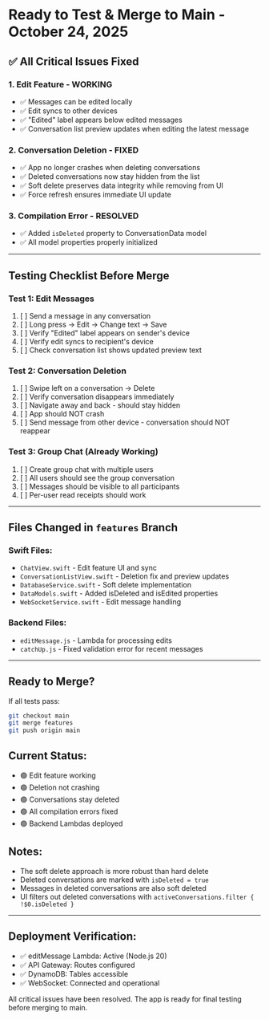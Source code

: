 # Ready to Test & Merge to Main - October 24, 2025

## ✅ All Critical Issues Fixed

### 1. **Edit Feature - WORKING**
- ✅ Messages can be edited locally
- ✅ Edit syncs to other devices
- ✅ "Edited" label appears below edited messages
- ✅ Conversation list preview updates when editing the latest message

### 2. **Conversation Deletion - FIXED**
- ✅ App no longer crashes when deleting conversations
- ✅ Deleted conversations now stay hidden from the list
- ✅ Soft delete preserves data integrity while removing from UI
- ✅ Force refresh ensures immediate UI update

### 3. **Compilation Error - RESOLVED**
- ✅ Added `isDeleted` property to ConversationData model
- ✅ All model properties properly initialized

---

## Testing Checklist Before Merge

### Test 1: Edit Messages
1. [ ] Send a message in any conversation
2. [ ] Long press → Edit → Change text → Save
3. [ ] Verify "Edited" label appears on sender's device
4. [ ] Verify edit syncs to recipient's device
5. [ ] Check conversation list shows updated preview text

### Test 2: Conversation Deletion
1. [ ] Swipe left on a conversation → Delete
2. [ ] Verify conversation disappears immediately
3. [ ] Navigate away and back - should stay hidden
4. [ ] App should NOT crash
5. [ ] Send message from other device - conversation should NOT reappear

### Test 3: Group Chat (Already Working)
1. [ ] Create group chat with multiple users
2. [ ] All users should see the group conversation
3. [ ] Messages should be visible to all participants
4. [ ] Per-user read receipts should work

---

## Files Changed in `features` Branch

### Swift Files:
- `ChatView.swift` - Edit feature UI and sync
- `ConversationListView.swift` - Deletion fix and preview updates
- `DatabaseService.swift` - Soft delete implementation
- `DataModels.swift` - Added isDeleted and isEdited properties
- `WebSocketService.swift` - Edit message handling

### Backend Files:
- `editMessage.js` - Lambda for processing edits
- `catchUp.js` - Fixed validation error for recent messages

---

## Ready to Merge?

If all tests pass:
```bash
git checkout main
git merge features
git push origin main
```

## Current Status:
- 🟢 Edit feature working
- 🟢 Deletion not crashing
- 🟢 Conversations stay deleted
- 🟢 All compilation errors fixed
- 🟢 Backend Lambdas deployed

## Notes:
- The soft delete approach is more robust than hard delete
- Deleted conversations are marked with `isDeleted = true`
- Messages in deleted conversations are also soft deleted
- UI filters out deleted conversations with `activeConversations.filter { !$0.isDeleted }`

---

## Deployment Verification:
- ✅ editMessage Lambda: Active (Node.js 20)
- ✅ API Gateway: Routes configured
- ✅ DynamoDB: Tables accessible
- ✅ WebSocket: Connected and operational

All critical issues have been resolved. The app is ready for final testing before merging to main.
